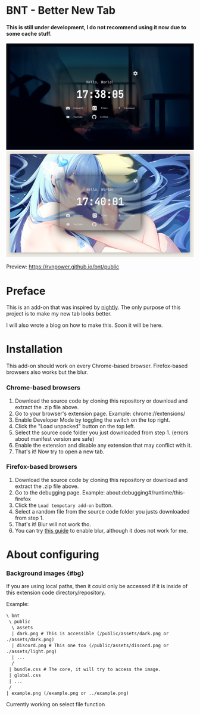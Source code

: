 # BNT - Better New Tab

#### This is still under development, I do not recommend using it now due to some cache stuff.

![dark preview](https://raw.githubusercontent.com/rVnPower/bnt/svelte/preview/dark.png)
![light preview](https://raw.githubusercontent.com/rVnPower/bnt/svelte/preview/light.png)

Preview: https://rvnpower.github.io/bnt/public

# Preface
This is an add-on that was inspired by [nightly](https://github.com/damnitharshit/nightly).
The only purpose of this project is to make my new tab looks better.

I will also wrote a blog on how to make this. Soon it will be here.

# Installation
This add-on should work on every Chrome-based browser. Firefox-based browsers also works but the blur.

### Chrome-based browsers
1. Download the source code by cloning this repository or download and extract the .zip file above.
2. Go to your browser's extension page. Example: chrome://extensions/
3. Enable Developer Mode by toggling the switch on the top right.
4. Click the "Load unpacked" button on the top left.
5. Select the source code folder you just downloaded from step 1. (errors about manifest version are safe)
6. Enable the extension and disable any extension that may conflict with it.
7. That's it! Now try to open a new tab.

### Firefox-based browsers
1. Download the source code by cloning this repository or download and extract the .zip file above.
2. Go to the debugging page. Example: about:debugging#/runtime/this-firefox
3. Click the `Load tempotary add-on` button.
4. Select a random file from the source code folder you justs downloaded from step 1.
5. That's it! Blur will not work tho.
6. You can try [this guide](https://dev.to/snkds/how-to-enable-backdrop-filter-in-firefox-2n8e) to enable blur, although
it does not work for me.

# About configuring
### Background images {#bg}
If you are using local paths, then it could only be accessed if it is inside of this extension code directory/repository.

Example:

```
\ bnt
 \ public
  \ assets
  | dark.png # This is accessible (/public/assets/dark.png or ./assets/dark.png)
  | discord.png # This one too (/public/assets/discord.png or ./assets/light.png)
  | ...
  /
 | bundle.css # The core, it will try to access the image.
 | global.css
 | ...
 /
| example.png (/example.png or ../example.png)
```

Currently working on select file function

